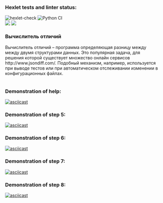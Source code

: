 ### Hexlet tests and linter status:
![hexlet-check](https://github.com/Evglit/python-project-lvl2/workflows/hexlet-check/badge.svg)
![Python CI](https://github.com/Evglit/python-project-lvl2/workflows/Python%20CI/badge.svg)<br>
<a href="https://codeclimate.com/github/Evglit/python-project-lvl2/maintainability"><img src="https://api.codeclimate.com/v1/badges/35ca774200bb963b711f/maintainability" /></a>
<a href="https://codeclimate.com/github/Evglit/python-project-lvl2/test_coverage"><img src="https://api.codeclimate.com/v1/badges/35ca774200bb963b711f/test_coverage" /></a><br>

<h3>Вычислитель отличий</h3>
Вычислитель отличий – программа определяющая разницу между между двумя структурами данных. Это популярная задача, для решения которой существует множество онлайн сервисов http://www.jsondiff.com/. Подобный механизм, например, используется при выводе тестов или при автоматическом отслеживании изменении в конфигурационных файлах.<br><br>

### Demonstration of help:
[![asciicast](https://asciinema.org/a/V71sJYZpaf5sRzXoEOdINp84V.svg)](https://asciinema.org/a/V71sJYZpaf5sRzXoEOdINp84V)<br>

### Demonstration of step 5:
[![asciicast](https://asciinema.org/a/AVvEMwofDQBHrgLLjKaRpLKMj.svg)](https://asciinema.org/a/AVvEMwofDQBHrgLLjKaRpLKMj)<br>

### Demonstration of step 6:
[![asciicast](https://asciinema.org/a/KBjUqI8aQA7VlRdGnIRDW9H9P.svg)](https://asciinema.org/a/KBjUqI8aQA7VlRdGnIRDW9H9P)<br>

### Demonstration of step 7:
[![asciicast](https://asciinema.org/a/FcnSVuBU5nmqIazD9O3oD39qK.svg)](https://asciinema.org/a/FcnSVuBU5nmqIazD9O3oD39qK)<br>

### Demonstration of step 8:
[![asciicast](https://asciinema.org/a/RFuZWoezfR6wxi58AaD3rv6Di.svg)](https://asciinema.org/a/RFuZWoezfR6wxi58AaD3rv6Di)
